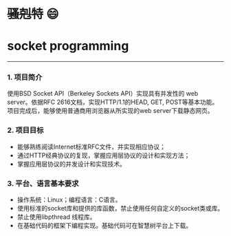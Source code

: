 # ~~骚剋特~~ :smile: 
# socket programming #
------
### 1. 项目简介 ###
使用BSD Socket API（Berkeley Sockets API）实现具有并发性的 web server。依据RFC 2616文档，实现HTTP/1.1的HEAD, GET, POST等基本功能。项目完成后，能够使用普通商用浏览器从所实现的web server下载静态网页。 
### 2. 项目目标 ###
* 能够熟练阅读Internet标准RFC文件，并实现相应协议； 
* 通过HTTP经典协议的复现，掌握应用层协议的设计和实现方法； 
* 掌握应用层协议的并发设计和实现技术。 
### 3. 平台、语言基本要求 ###
* 操作系统：Linux；编程语言：C语言。 
* 使用标准的socket库和提供的库函数，禁止使用任何自定义的socket类或库。 
* 禁止使用libpthread 线程库。 
* 在基础代码的框架下编程实现。基础代码可在智慧树平台上下载。

